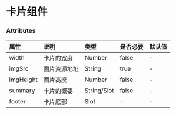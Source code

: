 # 卡片组件

<demo name="基础用法" info="基础卡片组件的用法。" code='<aw-card imgSrc="/aw-ui-vue/example.jpg" summary="这是一个测试案例" />'>
  <template v-slot:container>
    <aw-card imgSrc="/aw-ui-vue/example.jpg" summary="这是一个测试案例" />
  </template>
</demo>

<demo name="插槽用法" info="footer插槽用法" code='
<aw-card imgSrc="/aw-ui-vue/example.jpg" 
summary="Node.js+Express+Koa2+开发Web Server博客" 
:width="370" 
:imgHeight="90">
  Node.js+Express+Koa2+开发Web Server博客
  <template slot="footer">
    <div class="footer">
      <div class="level">中级 . 523人报名</div>
      <div class="price">￥899.00</div>
    </div>
  </template>
</aw-card>'>
<template v-slot:container>
<aw-card imgSrc="/aw-ui-vue/example.jpg" summary="Node.js+Express+Koa2+开发Web Server博客" :width="370" :imgHeight="90">
Node.js+Express+Koa2+开发 Web Server 博客
<template slot="footer">
<div class="footer">
<div class="level">中级 . 523 人报名</div>
<div class="price" style=" color: #f01414;">￥ 899.00</div>
</div>
</template>
</aw-card>
</template>
</demo>

<style lang="scss" >
  .level {
      color: #9199a1;
    }
.footer {
    padding: 0 8px;
    font-size: 12px;
    text-align: left;
}
</style>

### Attributes

| 属性      | 说明         | 类型        | 是否必要 | 默认值 |
| :-------- | :----------- | :---------- | :------- | :----- |
| width     | 卡片的宽度   | Number      | false    | -      |
| imgSrc    | 图片资源地址 | String      | true     | -      |
| imgHeight | 图片高度     | Number      | false    | -      |
| summary   | 卡片的概要   | String/Slot | false    | -      |
| footer    | 卡片底部     | Slot        | -        | -      |
